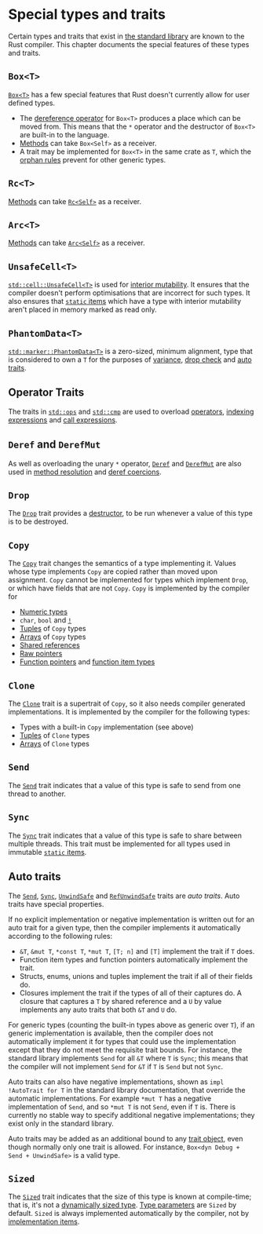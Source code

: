 # Special types and traits

Certain types and traits that exist in [the standard library] are known to the
Rust compiler. This chapter documents the special features of these types and
traits.

## `Box<T>`

[`Box<T>`] has a few special features that Rust doesn't currently allow for user
defined types.

* The [dereference operator] for `Box<T>` produces a place which can be moved
  from. This means that the `*` operator and the destructor of `Box<T>` are
  built-in to the language.
* [Methods] can take `Box<Self>` as a receiver.
* A trait may be implemented for `Box<T>` in the same crate as `T`, which the
  [orphan rules] prevent for other generic types.

## `Rc<T>`

[Methods] can take [`Rc<Self>`] as a receiver.

## `Arc<T>`

[Methods] can take [`Arc<Self>`] as a receiver.

## `UnsafeCell<T>`

[`std::cell::UnsafeCell<T>`] is used for [interior mutability]. It ensures that
the compiler doesn't perform optimisations that are incorrect for such types.
It also ensures that [`static` items] which have a type with interior
mutability aren't placed in memory marked as read only.

## `PhantomData<T>`

[`std::marker::PhantomData<T>`] is a zero-sized, minimum alignment, type that
is considered to own a `T` for the purposes of [variance], [drop check] and
[auto traits](#auto-traits).

## Operator Traits

The traits in [`std::ops`] and [`std::cmp`] are used to overload [operators],
[indexing expressions] and [call expressions].

## `Deref` and `DerefMut`

As well as overloading the unary `*` operator, [`Deref`] and [`DerefMut`] are
also used in [method resolution] and [deref coercions].

## `Drop`

The [`Drop`] trait provides a [destructor], to be run whenever a value of this
type is to be destroyed.

## `Copy`

The [`Copy`] trait changes the semantics of a type implementing it. Values
whose type implements `Copy` are copied rather than moved upon assignment.
`Copy` cannot be implemented for types which implement `Drop`, or which have
fields that are not `Copy`. `Copy` is implemented by the compiler for

* [Numeric types]
* `char`, `bool` and [`!`]
* [Tuples] of `Copy` types
* [Arrays] of `Copy` types
* [Shared references]
* [Raw pointers]
* [Function pointers] and [function item types]

## `Clone`

The [`Clone`] trait is a supertrait of `Copy`, so it also needs compiler
generated implementations. It is implemented by the compiler for the following
types:

* Types with a built-in `Copy` implementation (see above)
* [Tuples] of `Clone` types
* [Arrays] of `Clone` types

## `Send`

The [`Send`] trait indicates that a value of this type is safe to send from one
thread to another.

## `Sync`

The [`Sync`] trait indicates that a value of this type is safe to share between
multiple threads. This trait must be implemented for all types used in
immutable [`static` items].

## Auto traits

The [`Send`], [`Sync`], [`UnwindSafe`] and [`RefUnwindSafe`] traits are _auto
traits_. Auto traits have special properties.

If no explicit implementation or negative implementation is written out for an
auto trait for a given type, then the compiler implements it automatically
according to the following rules:

* `&T`, `&mut T`, `*const T`, `*mut T`, `[T; n]` and `[T]` implement the trait
  if `T` does.
* Function item types and function pointers automatically implement the trait.
* Structs, enums, unions and tuples implement the trait if all of their fields
  do.
* Closures implement the trait if the types of all of their captures do. A
  closure that captures a `T` by shared reference and a `U` by value implements
  any auto traits that both `&T` and `U` do.

For generic types (counting the built-in types above as generic over `T`), if an
generic implementation is available, then the compiler does not automatically
implement it for types that could use the implementation except that they do not
meet the requisite trait bounds. For instance, the standard library implements
`Send` for all `&T` where `T` is `Sync`; this means that the compiler will not
implement `Send` for `&T` if `T` is `Send` but not `Sync`.

Auto traits can also have negative implementations, shown as `impl !AutoTrait
for T` in the standard library documentation, that override the automatic
implementations. For example `*mut T` has a negative implementation of `Send`,
and so `*mut T` is not `Send`, even if `T` is. There is currently no stable way
to specify additional negative implementations; they exist only in the standard
library.

Auto traits may be added as an additional bound to any [trait object], even
though normally only one trait is allowed. For instance, `Box<dyn Debug + Send +
UnwindSafe>` is a valid type.

## `Sized`

The [`Sized`] trait indicates that the size of this type is known at
compile-time; that is, it's not a [dynamically sized type]. [Type parameters]
are `Sized` by default. `Sized` is always implemented automatically by the
compiler, not by [implementation items].

[`Arc<Self>`]: ../std/sync/struct.Arc.html
[`Box<T>`]: ../std/boxed/struct.Box.html
[`Clone`]: ../std/clone/trait.Clone.html
[`Copy`]: ../std/marker/trait.Copy.html
[`Deref`]: ../std/ops/trait.Deref.html
[`DerefMut`]: ../std/ops/trait.DerefMut.html
[`Drop`]: ../std/ops/trait.Drop.html
[`Rc<Self>`]: ../std/rc/struct.Rc.html
[`RefUnwindSafe`]: ../std/panic/trait.RefUnwindSafe.html
[`Send`]: ../std/marker/trait.Send.html
[`Sized`]: ../std/marker/trait.Sized.html
[`std::cell::UnsafeCell<T>`]: ../std/cell/struct.UnsafeCell.html
[`std::cmp`]: ../std/cmp/index.html
[`std::marker::PhantomData<T>`]: ../std/marker/struct.PhantomData.html
[`std::ops`]: ../std/ops/index.html
[`UnwindSafe`]: ../std/panic/trait.UnwindSafe.html
[`Sync`]: ../std/marker/trait.Sync.html

[Arrays]: types/array.html
[call expressions]: expressions/call-expr.html
[deref coercions]: type-coercions.html#coercion-types
[dereference operator]: expressions/operator-expr.html#the-dereference-operator
[destructor]: destructors.html
[drop check]: ../nomicon/dropck.html
[dynamically sized type]: dynamically-sized-types.html
[Function pointers]: types/function-pointer.html
[function item types]: types/function-item.html
[implementation items]: items/implementations.html
[indexing expressions]: expressions/array-expr.html#array-and-slice-indexing-expressions
[interior mutability]: interior-mutability.html
[Numeric types]: types/numeric.html
[Methods]: items/associated-items.html#associated-functions-and-methods
[method resolution]: expressions/method-call-expr.html
[operators]: expressions/operator-expr.html
[orphan rules]: items/implementations.html#trait-implementation-coherence
[Raw pointers]: types/pointer.html#raw-pointers-const-and-mut
[`static` items]: items/static-items.html
[Shared references]: types/pointer.html#shared-references-
[the standard library]: ../std/index.html
[trait object]: types/trait-object.html
[Tuples]: types/tuple.html
[Type parameters]: types/parameters.html
[variance]: subtyping.html#variance
[`!`]: types/never.html
